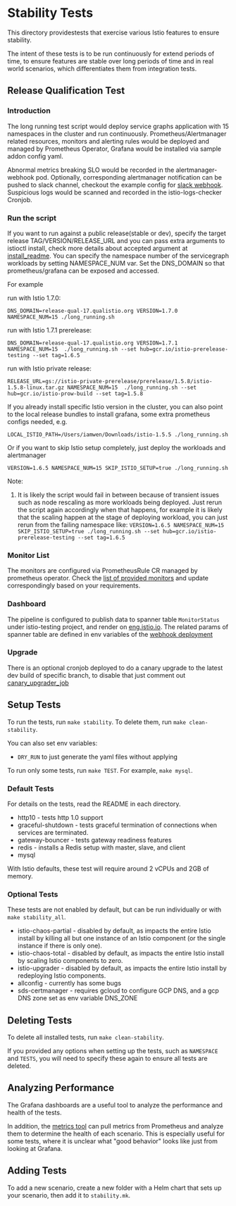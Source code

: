 # Stability Tests

This directory providestests that exercise various Istio features to ensure stability.

The intent of these tests is to be run continuously for extend periods of time, to ensure features are stable over long periods of time and in real world scenarios, which differentiates them from integration tests.

## Release Qualification Test

### Introduction

The long running test script would deploy service graphs application with 15 namespaces in the cluster and run continuously. Prometheus/Alertmanager related resources, monitors and alerting rules would be deployed and managed by Prometheus Operator, Grafana would be installed via sample addon config yaml.

Abnormal metrics breaking SLO would be recorded in the alertmanager-webhook pod. Optionally, corresponding alertmanager notification can be pushed to slack channel, checkout the example config for [slack webhook](https://github.com/istio/tools/blob/master/perf/stability/alertmanager/values.yaml#L21). Suspicious logs would be scanned and recorded in the istio-logs-checker Cronjob.

### Run the script

If you want to run against a public release(stable or dev), specify the target release TAG/VERSION/RELEASE_URL and you can pass extra arguments to istioctl install, check more details about accepted argument at [install_readme](https://github.com/istio/tools/tree/master/perf/istio-install#setup-istio). You can specify the namespace number of the servicegraph workloads by setting NAMESPACE_NUM var. Set the DNS_DOMAIN so that prometheus/grafana can be exposed and accessed.

For example

run with Istio 1.7.0:

`DNS_DOMAIN=release-qual-17.qualistio.org VERSION=1.7.0 NAMESPACE_NUM=15 ./long_running.sh`

run with Istio 1.7.1 prerelease:

`DNS_DOMAIN=release-qual-17.qualistio.org VERSION=1.7.1 NAMESPACE_NUM=15  ./long_running.sh --set hub=gcr.io/istio-prerelease-testing --set tag=1.6.5`

run with Istio private release:

`RELEASE_URL=gs://istio-private-prerelease/prerelease/1.5.8/istio-1.5.8-linux.tar.gz NAMESPACE_NUM=15  ./long_running.sh --set hub=gcr.io/istio-prow-build --set tag=1.5.8`

If you already install specific Istio version in the cluster, you can also point to the local release bundles to install grafana, some extra prometheus configs needed, e.g.

`LOCAL_ISTIO_PATH=/Users/iamwen/Downloads/istio-1.5.5 ./long_running.sh`

Or if you want to skip Istio setup completely, just deploy the workloads and alertmanager

`VERSION=1.6.5 NAMESPACE_NUM=15 SKIP_ISTIO_SETUP=true ./long_running.sh`

Note:
1. It is likely the script would fail in between because of transient issues such as node rescaling as more workloads being deployed. Just rerun the script again accordingly when that happens, for example it is likely that the scaling happen at the stage of deploying workload, you can just rerun from the failing namespace like:
`VERSION=1.6.5 NAMESPACE_NUM=15 SKIP_ISTIO_SETUP=true ./long_running.sh --set hub=gcr.io/istio-prerelease-testing --set tag=1.6.5`

### Monitor List

The monitors are configured via PrometheusRule CR managed by prometheus operator. Check the [list of provided monitors](https://github.com/istio/tools/blob/master/perf/stability/alertmanager/prometheusrule.yaml) and update correspondingly based on your requirements.

### Dashboard

The pipeline is configured to publish data to spanner table `MonitorStatus` under istio-testing project, and render on [eng.istio.io](http://eng.istio.io/releasequal). The related params of spanner table are defined in env variables of the [webhook deployment]((./alertmanager/templates/alertmanager-webhook.yaml))

### Upgrade

There is an optional cronjob deployed to do a canary upgrade to the latest dev build of specific branch, to disable that just comment out [canary_upgrader_job](https://github.com/istio/tools/blob/master/perf/stability/long_running.sh#L55-L57)

## Setup Tests

To run the tests, run `make stability`. To delete them, run `make clean-stability`.

You can also set env variables:
* `DRY_RUN` to just generate the yaml files without applying

To run only some tests, run `make TEST`. For example, `make mysql`.

### Default Tests

For details on the tests, read the README in each directory.

* http10 - tests http 1.0 support
* graceful-shutdown - tests graceful termination of connections when services are terminated.
* gateway-bouncer - tests gateway readiness features
* redis - installs a Redis setup with master, slave, and client
* mysql

With Istio defaults, these test will require around 2 vCPUs and 2GB of memory.

### Optional Tests

These tests are not enabled by default, but can be run individually or with `make stability_all`.

* istio-chaos-partial - disabled by default, as impacts the entire Istio install by killing all but one instance of an Istio component (or the single instance if there is only one).
* istio-chaos-total - disabled by default, as impacts the entire Istio install by scaling Istio components to zero.
* istio-upgrader - disabled by default, as impacts the entire Istio install by redeploying Istio components.
* allconfig - currently has some bugs
* sds-certmanager - requires gcloud to configure GCP DNS, and a gcp DNS zone set as env variable DNS_ZONE

## Deleting Tests

To delete all installed tests, run `make clean-stability`.

If you provided any options when setting up the tests, such as `NAMESPACE` and `TESTS`, you will need to specify these again to ensure all tests are deleted.

## Analyzing Performance

The Grafana dashboards are a useful tool to analyze the performance and health of the tests.

In addition, the [metrics tool](../../metrics/check_metrics.py) can pull metrics from Prometheus and analyze them to determine the health of each scenario. This is especially useful for some tests, where it is unclear what "good behavior" looks like just from looking at Grafana.

## Adding Tests

To add a new scenario, create a new folder with a Helm chart that sets up your scenario, then add it to `stability.mk`.
